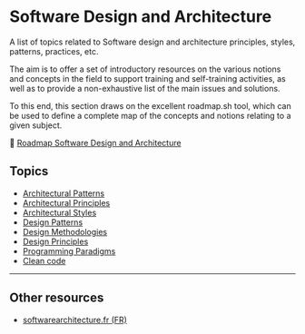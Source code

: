 # Software Design and Architecture

A list of topics related to Software design and architecture principles, styles, patterns, practices, etc.

The aim is to offer a set of introductory resources on the various notions and concepts in the field to support training and self-training activities, as well as to provide a non-exhaustive list of the main issues and solutions.

To this end, this section draws on the excellent roadmap.sh tool, which can be used to define a complete map of the concepts and notions relating to a given subject.

:link: [Roadmap Software Design and Architecture](https://roadmap.sh/r/software-design-and-architecture-qnur8)

## Topics

* [Architectural Patterns](./architectural-patterns/)
* [Architectural Principles](./architectural-principles/)
* [Architectural Styles](./architectural-styles/)
* [Design Patterns](./design-patterns/)
* [Design Methodologies](./design-methodologies/)
* [Design Principles](./design-principles/)
* [Programming Paradigms](./programming-paradigms/)
* [Clean code](./clean-code/)

---



## Other resources

* [softwarearchitecture.fr (FR)](https://softwarearchitecture.fr/)